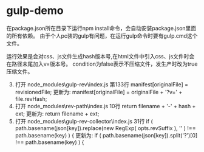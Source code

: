 # gulp-demo
在package.json所在目录下运行npm install命令，会自动安装package.json里面的所有依赖。
由于个人pc装的gulp有问题，在运行gulp命令时要有gulp.cmd这个文件。

运行效果是会对css、js文件生成hash版本号,在html文件中引入css、js文件时会在路径末尾加入v=版本号。
condition为false表示不压缩文件，发生产时改为true压缩文件。

 3. 打开 node_modules\gulp-rev\index.js
第133行 manifest[originalFile] = revisionedFile; 
更新为: manifest[originalFile] = originalFile + '?v=' + file.revHash;
 4. 打开 node_modules\rev-path\index.js
10行 return filename + '-' + hash + ext; 
更新为: return filename + ext;
 5. 打开 node_modules\gulp-rev-collector\index.js
31行 if ( path.basename(json[key]).replace(new RegExp( opts.revSuffix ), '' ) !== path.basename(key) ) { 
更新为: if ( path.basename(json[key]).split('?')[0] !== path.basename(key) ) {